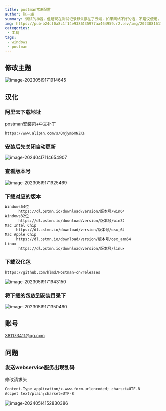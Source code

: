```yaml
---
title: postman常用配置
author: 张一雄
summary: 调试的神器，但是现在测试记录默认存在了云端，如果网络不好的话，不建议使用，我就好多次找不到测试记录，而影响了开发进度！
img: https://pub-b24cf0a8c1f14e9386435977aa464959.r2.dev/img/20230816111058.png
categories:
 - 工具
tags:
 - windows
 - postman
---
```


## 修改主题

![image-20230519171914645](https://pub-b24cf0a8c1f14e9386435977aa464959.r2.dev/img/20230519171915.png)

## 汉化

### 阿里云下载地址

postman安装包+中文补丁

```http
https://www.alipan.com/s/Qnjym6XNZKa
```

### 安装后先关闭自动更新

![image-20240417114654907](https://pub-b24cf0a8c1f14e9386435977aa464959.r2.dev/img/20240417114657.png)

### 查看版本号

![image-20230519171925469](https://pub-b24cf0a8c1f14e9386435977aa464959.r2.dev/img/20230519171926.png)

### 下载对应的版本

```txt
Windows64位
      https://dl.pstmn.io/download/version/版本号/win64​
Windows32位
      https://dl.pstmn.io/download/version/版本号/win32​
Mac Intel Chip
     https://dl.pstmn.io/download/version/版本号/osx_64​
Mac Apple Chip
     https://dl.pstmn.io/download/version/版本号/osx_arm64​
Linux
      https://dl.pstmn.io/download/version/版本号/linux​
```

### 下载汉化包

```http
https://github.com/hlmd/Postman-cn/releases
```

![image-20230519171943150](https://pub-b24cf0a8c1f14e9386435977aa464959.r2.dev/img/20230519171944.png)

### 将下载的包放到安装目录下

![image-20230519171350460](https://pub-b24cf0a8c1f14e9386435977aa464959.r2.dev/img/20230519171351.png)

## 账号

381173411@qq.com

## 问题

### 发送webservice服务出现乱码

修改请求头

```txt
Content-Type application/x-www-form-urlencoded; charset=UTF-8
Accpet text/plain;charset=UTF-8
```

![image-20240514152830386](https://pub-b24cf0a8c1f14e9386435977aa464959.r2.dev/img/20240514152832.png)

























